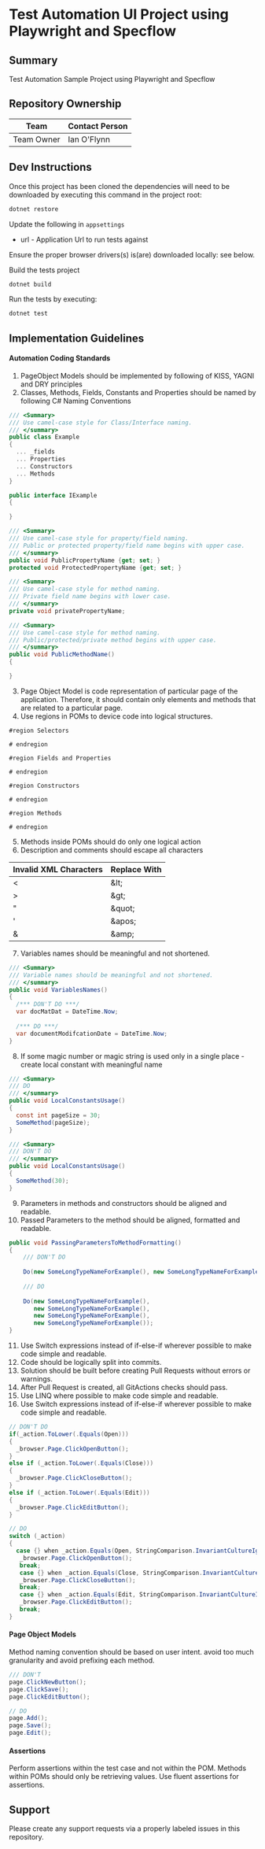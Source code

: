 # Test Automation UI Project using Playwright and Specflow

## Summary
Test Automation Sample Project using Playwright and Specflow

## Repository Ownership

| Team | Contact Person |
| ---- | ------------------------------------|
|Team Owner| Ian O'Flynn|

## Dev Instructions

Once this project has been cloned the dependencies will need to be downloaded by executing this command in the project root:

```bash
dotnet restore
```

Update the following in `appsettings`

- url - Application Url to run tests against

Ensure the proper browser drivers(s) is(are) downloaded locally: see below.

Build the tests project

```bash
dotnet build
```

Run the tests by executing:

```bash
dotnet test
```

## Implementation Guidelines

#### Automation Coding Standards

1. PageObject Models should be implemented by following of KISS, YAGNI and DRY principles
2. Classes, Methods, Fields, Constants and Properties should be named by following C# Naming Conventions
``` C#
/// <Summary>
/// Use camel-case style for Class/Interface naming.
/// </summary>
public class Example
{
  ... _fields
  ... Properties
  ... Constructors
  ... Methods
}

public interface IExample
{

}

/// <Summary>
/// Use camel-case style for property/field naming.
/// Public or protected property/field name begins with upper case.
/// </summary>
public void PublicPropertyName {get; set; }
protected void ProtectedPropertyName {get; set; }

/// <Summary>
/// Use camel-case style for method naming.
/// Private field name begins with lower case.
/// </summary>
private void privatePropertyName;

/// <Summary>
/// Use camel-case style for method naming.
/// Public/protected/private method begins with upper case.
/// </summary>
public void PublicMethodName()
{

}
```

3. Page Object Model is code representation of particular page of the application. Therefore, it should contain only elements and methods that are related to a particular page.
4. Use regions in POMs to device code into logical structures.
```
#region Selectors

# endregion

#region Fields and Properties

# endregion

#region Constructors

# endregion

#region Methods

# endregion
```

5. Methods inside POMs should do only one logical action
6. Description and comments should escape all characters

| Invalid XML Characters| Replace With|
| --------------------- |------------ |
| <                     | \&lt;       |
| >                     | \&gt;       |
| "                     | \&quot;     |
| '                     | \&apos;     |
| &                     | \&amp;      |

7. Variables names should be meaningful and not shortened. 
```c#
/// <Summary>
/// Variable names should be meaningful and not shortened.
/// </summary>
public void VariablesNames()
{
  /*** DON'T DO ***/
  var docMatDat = DateTime.Now;
  
  /*** DO ***/
  var documentModifcationDate = DateTime.Now;
}
```
8. If some magic number or magic string is used only in a single place - create local constant with meaningful name
```c#
/// <Summary>
/// DO
/// </summary>
public void LocalConstantsUsage()
{
  const int pageSize = 30;
  SomeMethod(pageSize);
}

/// <Summary>
/// DON'T DO
/// </summary>
public void LocalConstantsUsage()
{
  SomeMethod(30);
}
```
9. Parameters in methods and constructors should be aligned and readable.
10. Passed Parameters to the method should be aligned, formatted and readable.
```c#
public void PassingParametersToMethodFormatting()
{
    /// DON'T DO
    
    Do(new SomeLongTypeNameForExample(), new SomeLongTypeNameForExample(), new SomeLongTypeNameForExample(), new SomeLongTypeNameForExample());
    
    /// DO
    
    Do(new SomeLongTypeNameForExample(), 
       new SomeLongTypeNameForExample(), 
       new SomeLongTypeNameForExample(), 
       new SomeLongTypeNameForExample());   
}
```
11. Use Switch expressions instead of if-else-if wherever possible to make code simple and readable.
12. Code should be logically split into commits.
13. Solution should be built before creating Pull Requests without errors or warnings.
14. After Pull Request is created, all GitActions checks should pass.
15. Use LINQ where possible to make code simple and readable.
16. Use Switch expressions instead of if-else-if wherever possible to make code simple and readable.
```c#
// DON'T DO
if(_action.ToLower(.Equals(Open)))
{
  _browser.Page.ClickOpenButton();
}
else if (_action.ToLower(.Equals(Close)))
{
  _browser.Page.ClickCloseButton();
}
else if (_action.ToLower(.Equals(Edit)))
{
  _browser.Page.ClickEditButton();
}

// DO
switch (_action)
{
  case {} when _action.Equals(Open, StringComparison.InvariantCultureIgnoreCase):
   _browser.Page.ClickOpenButton();
   break;
   case {} when _action.Equals(Close, StringComparison.InvariantCultureIgnoreCase):
   _browser.Page.ClickCloseButton();
   break;
   case {} when _action.Equals(Edit, StringComparison.InvariantCultureIgnoreCase):
   _browser.Page.ClickEditButton();
   break;
}
```
#### Page Object Models

Method naming convention should be based on user intent. avoid too much granularity and avoid prefixing each method.
```c#
/// DON'T 
page.ClickNewButton();
page.ClickSave();
page.ClickEditButton();

// DO
page.Add();
page.Save();
page.Edit();
```
#### Assertions

Perform assertions within the test case and not within the POM. Methods within POMs should only be retrieving values.
Use fluent assertions for assertions.



## Support

Please create any support requests via a properly labeled issues in this repository.
